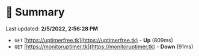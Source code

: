 # 📖 Summary
Last updated: **2/5/2022, 2:56:28 PM**

- `GET` [https://uptimerfree.tk](https://uptimerfree.tk) - **Up** (809ms)
- `GET` [https://monitoruptimer.tk](https://monitoruptimer.tk) - **Down** (91ms)
